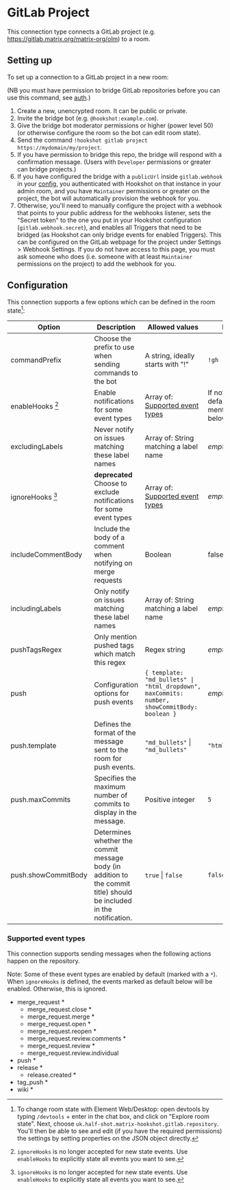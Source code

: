 # GitLab Project

This connection type connects a GitLab project (e.g. https://gitlab.matrix.org/matrix-org/olm) to a room.

## Setting up

To set up a connection to a GitLab project in a new room:

(NB you must have permission to bridge GitLab repositories before you can use this command, see [auth](../auth.html#gitlab).)

1. Create a new, unencrypted room. It can be public or private.
2. Invite the bridge bot (e.g. `@hookshot:example.com`).
3. Give the bridge bot moderator permissions or higher (power level 50) (or otherwise configure the room so the bot can edit room state).
4. Send the command `!hookshot gitlab project https://mydomain/my/project`.
5. If you have permission to bridge this repo, the bridge will respond with a confirmation message. (Users with `Developer` permissions or greater can bridge projects.)
6. If you have configured the bridge with a `publicUrl` inside `gitlab.webhook` in your [config](../../setup/gitlab.md), you authenticated with Hookshot on that instance in your admin room, and you have `Maintainer` permissions or greater on the project, the bot will automatically provision the webhook for you.
7. Otherwise, you'll need to manually configure the project with a webhook that points to your public address for the webhooks listener, sets the "Secret token" to the one you put in your Hookshot configuration (`gitlab.webhook.secret`), and enables all Triggers that need to be bridged (as Hookshot can only bridge events for enabled Triggers). This can be configured on the GitLab webpage for the project under Settings > Webhook Settings. If you do not have access to this page, you must ask someone who does (i.e. someone with at least `Maintainer` permissions on the project) to add the webhook for you.

## Configuration

This connection supports a few options which can be defined in the room state[^2]:

| Option             | Description                                                         | Allowed values                                            | Default                                      |
| ------------------ | ------------------------------------------------------------------- | --------------------------------------------------------- | -------------------------------------------- |
| commandPrefix      | Choose the prefix to use when sending commands to the bot           | A string, ideally starts with "!"                         | `!gh`                                        |
| enableHooks [^1]   | Enable notifications for some event types                           | Array of: [Supported event types](#supported-event-types) | If not defined, defaults are mentioned below |
| excludingLabels    | Never notify on issues matching these label names                   | Array of: String matching a label name                    | _empty_                                      |
| ignoreHooks [^1]   | **deprecated** Choose to exclude notifications for some event types | Array of: [Supported event types](#supported-event-types) | _empty_                                      |
| includeCommentBody | Include the body of a comment when notifying on merge requests      | Boolean                                                   | false                                        |
| includingLabels    | Only notify on issues matching these label names                    | Array of: String matching a label name                    | _empty_                                      |
| pushTagsRegex      | Only mention pushed tags which match this regex                     | Regex string                                              | _empty_                                      |
|push|Configuration options for push events|`{ template: "md_bullets" \| "html_dropdown", maxCommits: number, showCommitBody: boolean }`|*empty*|
|push.template|Defines the format of the message sent to the room for push events.|`"md_bullets"` \| `"md_bullets"`|`"html_dropdown"`|
|push.maxCommits|Specifies the maximum number of commits to display in the message.|Positive integer|`5`|
|push.showCommitBody|Determines whether the commit message body (in addition to the commit title) should be included in the notification.|`true` \| `false`|`false`|

[^1]: `ignoreHooks` is no longer accepted for new state events. Use `enableHooks` to explicitly state all events you want to see.

[^2]: To change room state with Element Web/Desktop: open devtools by typing `/devtools` + enter in the chat box, and click on "Explore room state". Next, choose `uk.half-shot.matrix-hookshot.gitlab.repository`. You'll then be able to see and edit (if you have the required permissions) the settings by setting properties on the JSON object directly.

### Supported event types

This connection supports sending messages when the following actions happen on the repository.

Note: Some of these event types are enabled by default (marked with a `*`). When `ignoreHooks` _is_ defined,
the events marked as default below will be enabled. Otherwise, this is ignored.

- merge_request \*
  - merge_request.close \*
  - merge_request.merge \*
  - merge_request.open \*
  - merge_request.reopen \*
  - merge_request.review.comments \*
  - merge_request.review \*
  - merge_request.review.individual
- push \*
- release \*
  - release.created \*
- tag_push \*
- wiki \*
